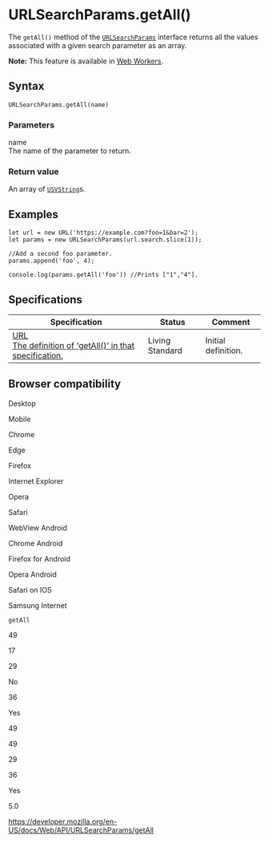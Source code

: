 URLSearchParams.getAll()
========================

The `getAll()` method of the [`URLSearchParams`](../urlsearchparams) interface returns all the values associated with a given search parameter as an array.

**Note:** This feature is available in [Web Workers](../web_workers_api).

Syntax
------

    URLSearchParams.getAll(name)

### Parameters

name  
The name of the parameter to return.

### Return value

An array of [`USVString`](../usvstring)s.

Examples
--------

    let url = new URL('https://example.com?foo=1&bar=2');
    let params = new URLSearchParams(url.search.slice(1));

    //Add a second foo parameter.
    params.append('foo', 4);

    console.log(params.getAll('foo')) //Prints ["1","4"].

Specifications
--------------

<table><thead><tr class="header"><th>Specification</th><th>Status</th><th>Comment</th></tr></thead><tbody><tr class="odd"><td><a href="https://url.spec.whatwg.org/#dom-urlsearchparams-getall">URL<br />
<span class="small">The definition of 'getAll()' in that specification.</span></a></td><td><span class="spec-living">Living Standard</span></td><td>Initial definition.</td></tr></tbody></table>

Browser compatibility
---------------------

Desktop

Mobile

Chrome

Edge

Firefox

Internet Explorer

Opera

Safari

WebView Android

Chrome Android

Firefox for Android

Opera Android

Safari on IOS

Samsung Internet

`getAll`

49

17

29

No

36

Yes

49

49

29

36

Yes

5.0

<a href="https://developer.mozilla.org/en-US/docs/Web/API/URLSearchParams/getAll" class="_attribution-link">https://developer.mozilla.org/en-US/docs/Web/API/URLSearchParams/getAll</a>
